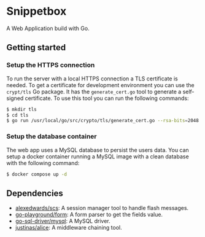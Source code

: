 # Snippetbox

A Web Application build with Go.

## Getting started

### Setup the HTTPS connection

To run the server with a local HTTPS connection a TLS certificate is needed. To get a certificate for development environment you can use the `crypt/tls` Go package. It has the `generate_cert.go` tool to generate a self-signed certificate. To use this tool you can run the following commands:

```sh
$ mkdir tls
$ cd tls
$ go run /usr/local/go/src/crypto/tls/generate_cert.go --rsa-bits=2048 --host=localhost
```

### Setup the database container

The web app uses a MySQL database to persist the users data. You can setup a docker container running a MySQL image with a clean database with the following command:

```sh
$ docker compose up -d
```

## Dependencies

- [alexedwards/scs](https://github.com/alexedwards/scs): A session manager tool to handle flash messages.
- [go-playground/form](https://github.com/go-playground/form): A form parser to get the fields value.
- [go-sql-driver/mysql](https://github.com/go-sql-driver/mysql): A MySQL driver.
- [justinas/alice](https://github.com/justinas/alice): A middleware chaining tool.
